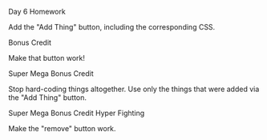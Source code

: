 Day 6 Homework

Add the "Add Thing" button, including the corresponding CSS.

Bonus Credit

Make that button work!

Super Mega Bonus Credit

Stop hard-coding things altogether. Use only the things that were added via the "Add Thing" button.

Super Mega Bonus Credit Hyper Fighting

Make the "remove" button work.